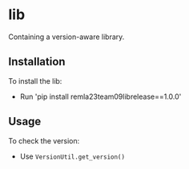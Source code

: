 # lib
Containing a version-aware library.

## Installation
To install the lib:
- Run 'pip install remla23team09librelease==1.0.0'

## Usage
To check the version: 
- Use `VersionUtil.get_version()`
